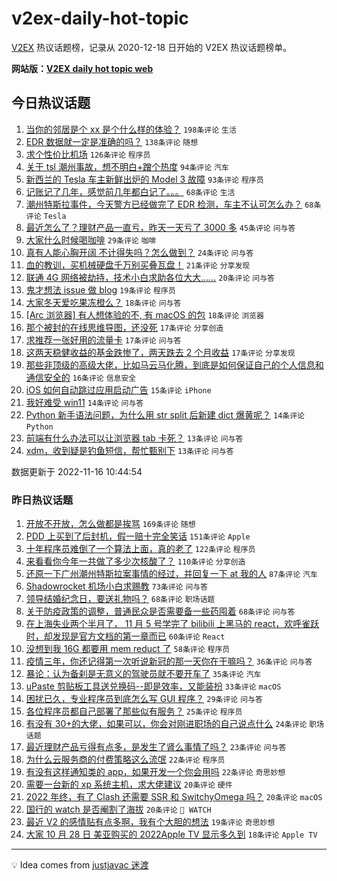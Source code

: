 # v2ex-daily-hot-topic

[V2EX](https://www.v2ex.com/) 热议话题榜，记录从 2020-12-18 日开始的 V2EX 热议话题榜单。

**网站版：[V2EX daily hot topic web](https://boojack.github.io/v2ex-daily-hot-topic-web/)**

## 今日热议话题

<!-- TODAY BEGIN -->

1. [当你的邻居是个 xx 是个什么样的体验？](https://www.v2ex.com/t/895594) `198条评论` `生活`
1. [EDR 数据就一定是准确的吗？](https://www.v2ex.com/t/895558) `138条评论` `随想`
1. [求个性价比机场](https://www.v2ex.com/t/895634) `126条评论` `程序员`
1. [关于 tsl 潮州事故，想不明白+蹭个热度](https://www.v2ex.com/t/895601) `94条评论` `汽车`
1. [新西兰的 Tesla 车主新鲜出炉的 Model 3 故障](https://www.v2ex.com/t/895638) `93条评论` `程序员`
1. [记账记了几年，感觉前几年都白记了。。。](https://www.v2ex.com/t/895613) `68条评论` `生活`
1. [潮州特斯拉事件，今天警方已经做完了 EDR 检测，车主不认可怎么办？](https://www.v2ex.com/t/895715) `68条评论` `Tesla`
1. [最近怎么了？理财产品一直亏，昨天一天亏了 3000 多](https://www.v2ex.com/t/895604) `45条评论` `问与答`
1. [大家什么时候喝咖啡](https://www.v2ex.com/t/895646) `29条评论` `咖啡`
1. [真有人能心胸开阔 不计得失吗？怎么做到？](https://www.v2ex.com/t/895668) `24条评论` `问与答`
1. [血的教训，买机械硬盘千万别买叠瓦盘！](https://www.v2ex.com/t/895678) `21条评论` `分享发现`
1. [联通 4G 网络被劫持，技术小白求助各位大大……](https://www.v2ex.com/t/895578) `20条评论` `问与答`
1. [鬼才想法 issue 做 blog](https://www.v2ex.com/t/895641) `19条评论` `程序员`
1. [大家冬天爱吃果冻橙么？](https://www.v2ex.com/t/895721) `18条评论` `问与答`
1. [[Arc 浏览器] 有人想体验的不, 有 macOS 的包](https://www.v2ex.com/t/895718) `18条评论` `浏览器`
1. [那个被封的在线思维导图，还没死](https://www.v2ex.com/t/895645) `17条评论` `分享创造`
1. [求推荐一张好用的流量卡](https://www.v2ex.com/t/895621) `17条评论` `问与答`
1. [这两天稳健收益的基金跌惨了，两天跌去 2 个月收益](https://www.v2ex.com/t/895572) `17条评论` `分享发现`
1. [那些非顶级的高级大佬，比如马云马化腾，到底是如何保证自己的个人信息和通信安全的](https://www.v2ex.com/t/895744) `16条评论` `信息安全`
1. [iOS 如何自动跳过应用启动广告](https://www.v2ex.com/t/895566) `15条评论` `iPhone`
1. [我好难受 win11](https://www.v2ex.com/t/895689) `14条评论` `问与答`
1. [Python 新手语法问题，为什么用 str split 后新建 dict 爆黄呢？](https://www.v2ex.com/t/895631) `14条评论` `Python`
1. [前端有什么办法可以让浏览器 tab 卡死？](https://www.v2ex.com/t/895662) `13条评论` `问与答`
1. [xdm，收到疑是钓鱼短信，帮忙甄别下](https://www.v2ex.com/t/895626) `13条评论` `问与答`

数据更新于 2022-11-16 10:44:54

<!-- TODAY END -->

### 昨日热议话题

<!-- YESTERDAY BEGIN -->

1. [开放不开放，怎么做都是挨骂](https://www.v2ex.com/t/895297) `169条评论` `随想`
1. [PDD 上买到了后封机，假一赔十完全笑话](https://www.v2ex.com/t/895370) `151条评论` `Apple`
1. [十年程序员难倒了一个算法上面，真的老了](https://www.v2ex.com/t/895464) `122条评论` `程序员`
1. [来看看你今年一共做了多少次核酸了？](https://www.v2ex.com/t/895422) `110条评论` `分享创造`
1. [还原一下广州潮州特斯拉案事情的经过，并回复一下 at 我的人](https://www.v2ex.com/t/895458) `87条评论` `汽车`
1. [Shadowrocket 机场小白求赐教](https://www.v2ex.com/t/895324) `73条评论` `问与答`
1. [领导结婚纪念日，要送礼物吗？](https://www.v2ex.com/t/895378) `68条评论` `职场话题`
1. [关于防疫政策的调整，普通民众是否需要备一些药囤着](https://www.v2ex.com/t/895283) `68条评论` `问与答`
1. [在上海失业两个半月了， 11 月 5 号学完了 bilibili 上黑马的 react，欢呼雀跃时，却发现是官方文档的第一章而已](https://www.v2ex.com/t/895402) `60条评论` `React`
1. [没想到我 16G 都要用 mem reduct 了](https://www.v2ex.com/t/895351) `58条评论` `程序员`
1. [疫情三年，你还记得第一次听说新冠的那一天你在干嘛吗？](https://www.v2ex.com/t/895513) `36条评论` `问与答`
1. [暴论：认为备刹是无意义的驾驶员就不要开车了](https://www.v2ex.com/t/895467) `35条评论` `汽车`
1. [uPaste 剪贴板工具送兑换码--即是效率，又能装扮](https://www.v2ex.com/t/895435) `33条评论` `macOS`
1. [困扰已久，专业程序员到底怎么写 GUI 程序？](https://www.v2ex.com/t/895484) `29条评论` `问与答`
1. [各位程序员都自己部署了那些似有服务？](https://www.v2ex.com/t/895498) `25条评论` `程序员`
1. [有没有 30+的大佬，如果可以，你会对刚进职场的自己说点什么](https://www.v2ex.com/t/895445) `24条评论` `职场话题`
1. [最近理财产品亏得有点多，是发生了肾么事情了吗？](https://www.v2ex.com/t/895446) `23条评论` `问与答`
1. [为什么云服务商的付费策略这么流氓](https://www.v2ex.com/t/895375) `22条评论` `程序员`
1. [有没有这样通知类的 app，如果开发一个你会用吗](https://www.v2ex.com/t/895296) `22条评论` `奇思妙想`
1. [需要一台新的 xp 系统主机，求大佬建议](https://www.v2ex.com/t/895531) `20条评论` `硬件`
1. [2022 年终，有了 Clash 还需要 SSR 和 SwitchyOmega 吗？](https://www.v2ex.com/t/895423) `20条评论` `macOS`
1. [国行的 watch 是否阉割了海拔](https://www.v2ex.com/t/895321) `20条评论` ` WATCH`
1. [最近 V2 的感情贴有点多啊，我有个大胆的想法](https://www.v2ex.com/t/895312) `19条评论` `奇思妙想`
1. [大家 10 月 28 日 美亚购买的 2022Apple TV 显示多久到](https://www.v2ex.com/t/895360) `18条评论` `Apple TV`

<!-- YESTERDAY END -->

---

💡 Idea comes from [justjavac 迷渡](https://github.com/justjavac/)
